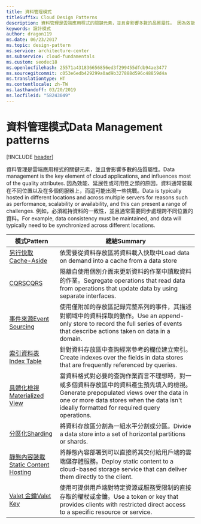 ```yaml
---
title: 資料管理模式
titleSuffix: Cloud Design Patterns
description: 資料管理是雲端應用程式的關鍵元素，並且會影響多數的品質屬性。 因為效能、延展性或可用性之類的原因，資料通常裝載在不同位置以及在多個伺服器上，而這可能出現一些挑戰。 例如，必須維持資料的一致性，並且通常需要同步處理跨不同位置的資料。
keywords: 設計模式
author: dragon119
ms.date: 06/23/2017
ms.topic: design-pattern
ms.service: architecture-center
ms.subservice: cloud-fundamentals
ms.custom: seodec18
ms.openlocfilehash: 25571a431836656856ed3f299455dfdb94ae3477
ms.sourcegitcommit: c053e6edb429299a0ad9b327888d596c48859d4a
ms.translationtype: HT
ms.contentlocale: zh-TW
ms.lasthandoff: 03/20/2019
ms.locfileid: "58243049"
---
```

# <a name="data-management-patterns"></a><span data-ttu-id="96b93-106">資料管理模式</span><span class="sxs-lookup"><span data-stu-id="96b93-106">Data Management patterns</span></span>

[!INCLUDE [header](../../_includes/header.md)]

<span data-ttu-id="96b93-107">資料管理是雲端應用程式的關鍵元素，並且會影響多數的品質屬性。</span><span class="sxs-lookup"><span data-stu-id="96b93-107">Data management is the key element of cloud applications, and influences most of the quality attributes.</span></span> <span data-ttu-id="96b93-108">因為效能、延展性或可用性之類的原因，資料通常裝載在不同位置以及在多個伺服器上，而這可能出現一些挑戰。</span><span class="sxs-lookup"><span data-stu-id="96b93-108">Data is typically hosted in different locations and across multiple servers for reasons such as performance, scalability or availability, and this can present a range of challenges.</span></span> <span data-ttu-id="96b93-109">例如，必須維持資料的一致性，並且通常需要同步處理跨不同位置的資料。</span><span class="sxs-lookup"><span data-stu-id="96b93-109">For example, data consistency must be maintained, and data will typically need to be synchronized across different locations.</span></span>

|                        <span data-ttu-id="96b93-110">模式</span><span class="sxs-lookup"><span data-stu-id="96b93-110">Pattern</span></span>                         |                                                                  <span data-ttu-id="96b93-111">總結</span><span class="sxs-lookup"><span data-stu-id="96b93-111">Summary</span></span>                                                                  |
|--------------------------------------------------------|-------------------------------------------------------------------------------------------------------------------------------------------|
|            [<span data-ttu-id="96b93-112">另行快取</span><span class="sxs-lookup"><span data-stu-id="96b93-112">Cache-Aside</span></span>](../cache-aside.md)            |                                            <span data-ttu-id="96b93-113">依需要從資料存放區將資料載入快取中</span><span class="sxs-lookup"><span data-stu-id="96b93-113">Load data on demand into a cache from a data store</span></span>                                             |
|                   [<span data-ttu-id="96b93-114">CQRS</span><span class="sxs-lookup"><span data-stu-id="96b93-114">CQRS</span></span>](../cqrs.md)                   |                    <span data-ttu-id="96b93-115">隔離自使用個別介面來更新資料的作業中讀取資料的作業。</span><span class="sxs-lookup"><span data-stu-id="96b93-115">Segregate operations that read data from operations that update data by using separate interfaces.</span></span>                     |
|         [<span data-ttu-id="96b93-116">事件來源</span><span class="sxs-lookup"><span data-stu-id="96b93-116">Event Sourcing</span></span>](../event-sourcing.md)         |               <span data-ttu-id="96b93-117">使用僅附加的存放區記錄完整系列的事件，其描述對網域中的資料採取的動作。</span><span class="sxs-lookup"><span data-stu-id="96b93-117">Use an append-only store to record the full series of events that describe actions taken on data in a domain.</span></span>               |
|            [<span data-ttu-id="96b93-118">索引資料表</span><span class="sxs-lookup"><span data-stu-id="96b93-118">Index Table</span></span>](../index-table.md)            |                         <span data-ttu-id="96b93-119">針對資料存放區中查詢經常參考的欄位建立索引。</span><span class="sxs-lookup"><span data-stu-id="96b93-119">Create indexes over the fields in data stores that are frequently referenced by queries.</span></span>                          |
|      [<span data-ttu-id="96b93-120">具體化檢視</span><span class="sxs-lookup"><span data-stu-id="96b93-120">Materialized View</span></span>](../materialized-view.md)      | <span data-ttu-id="96b93-121">當資料格式對必要的查詢作業而言不理想時，對一或多個資料存放區中的資料產生預先填入的檢視。</span><span class="sxs-lookup"><span data-stu-id="96b93-121">Generate prepopulated views over the data in one or more data stores when the data isn't ideally formatted for required query operations.</span></span> |
|               [<span data-ttu-id="96b93-122">分區化</span><span class="sxs-lookup"><span data-stu-id="96b93-122">Sharding</span></span>](../sharding.md)               |                                    <span data-ttu-id="96b93-123">將資料存放區分割為一組水平分割或分區。</span><span class="sxs-lookup"><span data-stu-id="96b93-123">Divide a data store into a set of horizontal partitions or shards.</span></span>                                     |
| [<span data-ttu-id="96b93-124">靜態內容裝載</span><span class="sxs-lookup"><span data-stu-id="96b93-124">Static Content Hosting</span></span>](../static-content-hosting.md) |                   <span data-ttu-id="96b93-125">將靜態內容部署到可以直接將其交付給用戶端的雲端儲存體服務。</span><span class="sxs-lookup"><span data-stu-id="96b93-125">Deploy static content to a cloud-based storage service that can deliver them directly to the client.</span></span>                    |
|              [<span data-ttu-id="96b93-126">Valet 金鑰</span><span class="sxs-lookup"><span data-stu-id="96b93-126">Valet Key</span></span>](../valet-key.md)              |                 <span data-ttu-id="96b93-127">使用可提供用戶端對特定資源或服務受限制的直接存取的權杖或金鑰。</span><span class="sxs-lookup"><span data-stu-id="96b93-127">Use a token or key that provides clients with restricted direct access to a specific resource or service.</span></span>                 |
